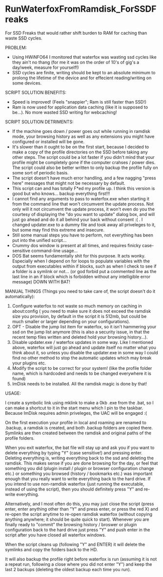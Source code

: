 # RunWaterfoxFromRamdisk_ForSSDFreaks

For SSD Freaks that would rather shift burden to RAM for caching than waste SSD cycles.

PROBLEM:
* Using HWiNFO64 I monitored that waterfox was wasting ssd cycles like they ain't no thang (for me it was on the order of 10's of gig's a day/week, measure for yourself!)
* SSD cycles are finite, writing should be kept to an absolute minimum to prolong the lifetime of the device and for effecient reading/writing on some devices.

SCRIPT SOLUTION BENEFITS:
* Speed is improved! (Feels "snappier"; Ram is still faster than SSD!)
* Ram is now used for application data caching (like it is supposed to be...). No more wasted SSD writing for webcaching!

SCRIPT SOLUTION DETRIMENTS:
* If the machine goes down / power goes out while running in ramdisk mode, your browsing history as well as any extensions you might have configured or installed will be gone.
* It's slower than it ought to be on the first start, because I decided to make a copy of the profile directories on the SSD before taking any other steps.  The script could be a lot faster if you didn't mind that your profile might be completely gone if the computer crahses / power dies. The script could also be better written to only backup the profile fully on some sort of periodic basis.
* The script doesn't have much error handling, and a few nagging "press here" messages that might not be necessary by default.
* This script can and has totally F*ed my profile up.  I think this version is good but who knows... backup everything first!!!
* I cannot find any arguments to pass to waterfox.exe when starting it from the command line that won't circumvent the update process.  Not only will it not circumvent the update process, it won't even do you the courtesy of displaying the "do you want to update" dialog box, and will just go ahead and do it all behind your back without consent :( . I changed updater.exe to a dummy file and took away all priveleges to it, but some may find this extreme and insecure.
* Still some manual steps you have to perform, not everything has been put into the unified script...
* Crummy dos window is present at all times, and requires finicky case-sensitive command-line usage...
* DOS Bat seems fundamentally shit for this purpose.  It acts wonky.  Especially when I depend on for loops to populate variables with the output from executables within if blocks, such as when I check to see if a folder is a symlink or not... (or god forbid put a commented line as the last line in an if block which is forbidden without any intelligible error message) DOWN WITH BAT!

MANUAL THINGS (Things you need to take care of, the script doesn't do it automatically):

1. Configure waterfox to not waste so much memory on caching in about:config ( you need to make sure it does not exceed the ramdisk size you provision, by default in the script it is 512mb, but could be much smaller or larger depending on your configurations).
2. OPT - Disable the jump list item for waterfox, so it isn't hammering your ssd on the jump list anymore (this is also a security issue, in that the recent temp files written and deleted hold your browsing history...).
3. Disable updater.exe / waterfox updates in some way.  Like I mentioned above, waterfox will just go ahead and update itself no matter what you think about it, so unless you disable the updater.exe in some way I could find no other method to stop the automatic updates which may break your plugins etc.
4. Modify the script to be correct for your system! (like the profile folder name, which is hardcoded and needs to be changed everywhere it is found)
5. ImDisk needs to be installed.  All the ramdisk magic is done by that!

USAGE:

I create a symbolic link using mklink to make a 0kb .exe from the .bat, so I can make a shortcut to it in the start menu which I pin to the taskbar. Because ImDisk requires admin priveleges, the UAC will be engaged :(

On the first execution your profile in local and roaming are renamed to .backup, a ramdisk is created, and both .backup folders are copied there. Symlinks are then created between the ramdisk and original paths of the profile folders.

When you exit waterfox, the bat file will stay up and ask you if you want to delete everything by typing "Y" (case sensitive!) and pressing enter.  Deleting everything is, writing everything back to the ssd and deleting the ramdisk.  This makes sense if you are done browsing for the day, or feel that something you did (plugin install / plugin or browser configuration change etc.) or something you browsed (history / bookmarks etc.) was important enough that you really want to write everything back to the hard drive.  If you intend to use non-ramdisk waterfox (just running the executable, instead of using the script), then you should definitely press "Y" and re-write everything.

Alternatively, and I most often do this, you may just close the script (press enter, enter anything other than "Y" and press enter, or press the red X) and re-open the script anytime to re-open ramdisk waterfox (without copying anything anywhere; it should be quite quick to start).  Whenever you are finally ready to "commit" the browsing history / broswer or plugin configuration back to the hard drive just press "Y" and push enter in the script after you have closed all waterfox windows.

When the script cleans up (following "Y" and ENTER) it will delete the symlinks and copy the folders back to the HD.

It will also backup the profile right before waterfox is run (assuming it is not a repeat run, following a close where you did not enter "Y") and keep the last 2 backups (deleting the oldest backup each time you run).
